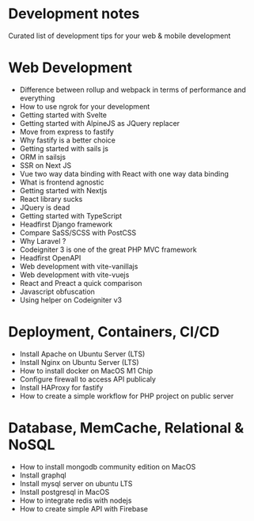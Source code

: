 # Development notes
Curated list of development tips for your web & mobile development

# Web Development

- Difference between rollup and webpack in terms of performance and everything
- How to use ngrok for your development
- Getting started with Svelte
- Getting started with AlpineJS as JQuery replacer
- Move from express to fastify
- Why fastify is a better choice
- Getting started with sails js
- ORM in sailsjs
- SSR on Next JS
- Vue two way data binding with React with one way data binding
- What is frontend agnostic
- Getting started with Nextjs
- React library sucks
- JQuery is dead
- Getting started with TypeScript
- Headfirst Django framework
- Compare SaSS/SCSS with PostCSS
- Why Laravel ?
- Codeigniter 3 is one of the great PHP MVC framework
- Headfirst OpenAPI
- Web development with vite-vanillajs
- Web development with vite-vuejs
- React and Preact a quick comparison
- Javascript obfuscation
- Using helper on Codeigniter v3


# Deployment, Containers, CI/CD 

- Install Apache on Ubuntu Server (LTS)
- Install Nginx on Ubuntu Server (LTS)
- How to install docker on MacOS M1 Chip
- Configure firewall to access API publicaly
- Install HAProxy for fastify
- How to create a simple workflow for PHP project on public server


# Database, MemCache, Relational & NoSQL

- How to install mongodb community edition on MacOS
- Install graphql
- Install mysql server on ubuntu LTS
- Install postgresql in MacOS
- How to integrate redis with nodejs
- How to create simple API with Firebase

